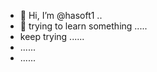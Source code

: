 - 👋 Hi, I’m @hasoft1 ..
- 👀 trying to learn something .....
- keep trying ......
- ......
- ......

<!---
hasoft1/hasoft1 is a ✨ special ✨ repository because its `README.md` (this file) appears on your GitHub profile.
You can click the Preview link to take a look at your changes.
--->
